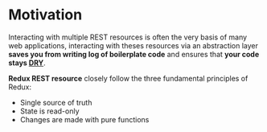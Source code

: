 # Motivation

Interacting with multiple REST resources is often the very basis of many web applications, interacting with theses resources via an abstraction layer **saves you from writing log of boilerplate code** and ensures that **your code stays [DRY](https://en.wikipedia.org/wiki/Don%27t_repeat_yourself)**.

**Redux REST resource** closely follow the three fundamental principles of Redux:

- Single source of truth
- State is read-only
- Changes are made with pure functions
